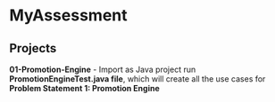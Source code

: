# MyAssessment

## Projects

**01-Promotion-Engine** - Import as Java project run **PromotionEngineTest.java file**, which will create all the use cases for **Problem Statement 1: Promotion Engine**
  
